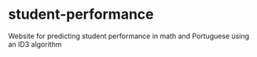 # student-performance
Website for predicting student performance in math and Portuguese using an ID3 algorithm
